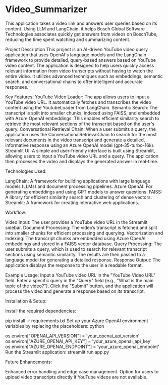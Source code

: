 # Video_Summarizer
This application takes a video link and answers user queries based on its content. Using LLM and LangChain, it helps Bosch Global Software Technologies associates quickly get answers from videos on BoschTube, reducing the time spent watching and summarizing content.

Project Description
This project is an AI-driven YouTube video query application that uses OpenAI's language models and the LangChain framework to provide detailed, query-based answers based on YouTube video content. The application is designed to help users quickly access relevant information from video transcripts without having to watch the entire video. It utilizes advanced techniques such as embeddings, semantic search, and conversational chains to offer intelligent and accurate responses.

Key Features:
YouTube Video Loader: The app allows users to input a YouTube video URL. It automatically fetches and transcribes the video content using the YoutubeLoader from LangChain.
Semantic Search: The transcript is split into smaller chunks, indexed using FAISS, and embedded with Azure OpenAI embeddings. This enables efficient similarity search to retrieve the most relevant sections of the transcript based on the user's query.
Conversational Retrieval Chain: When a user submits a query, the application uses the ConversationalRetrievalChain to search for the most relevant documents in the video transcript and generate a detailed, informative response using an Azure OpenAI model (gpt-35-turbo-16k).
Streamlit UI: A simple and user-friendly interface is built using Streamlit, allowing users to input a YouTube video URL and a query. The application then processes the video and displays the generated answer in real-time.

Technologies Used:

LangChain: A framework for building applications with large language models (LLMs) and document processing pipelines.
Azure OpenAI: For generating embeddings and using GPT models to answer questions.
FAISS: A library for efficient similarity search and clustering of dense vectors.
Streamlit: A framework for creating interactive web applications.

Workflow:

Video Input: The user provides a YouTube video URL in the Streamlit sidebar.
Document Processing: The video’s transcript is fetched and split into smaller chunks for efficient processing and querying.
Vectorization and Indexing: The transcript chunks are embedded using Azure OpenAI embeddings and stored in a FAISS vector database.
Query Processing: The user submits a query, which is used to search for relevant transcript sections using semantic similarity. The results are then passed to a language model for generating a detailed response.
Response Output: The application displays the response to the user in a readable format.

Example Usage:
Input a YouTube video URL in the "YouTube Video URL" field.
Enter a specific query in the "Query" field (e.g., "What is the main topic of the video?").
Click the "Submit" button, and the application will process the video and generate a response based on its transcript.

Installation & Setup:

Install the required dependencies:

pip install -r requirements.txt
Set up your Azure OpenAI environment variables by replacing the placeholders:
python

os.environ["OPENAI_API_VERSION"] = 'your_openai_api_version'
os.environ["AZURE_OPENAI_API_KEY"] = 'your_azure_openai_api_key'
os.environ["AZURE_OPENAI_ENDPOINT"] = 'your_azure_openai_endpoint'
Run the Streamlit application:
streamlit run app.py

Future Enhancements:

Enhanced error handling and edge case management.
Option for users to upload video transcripts directly if YouTube videos are not available.
